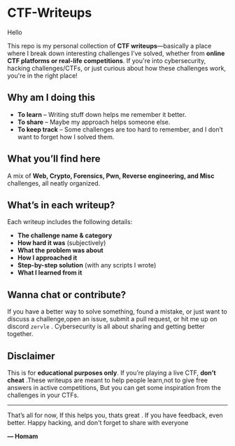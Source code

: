 # CTF-Writeups  

Hello   

This repo is my personal collection of **CTF writeups**—basically a place where I break down interesting challenges I’ve solved, whether from **online CTF platforms or real-life competitions**. If you're into cybersecurity, hacking challenges/CTFs, or just curious about how these challenges work, you're in the right place!  

## Why am I doing this

- **To learn** – Writing stuff down helps me remember it better.  
- **To share** – Maybe my approach helps someone else. 
- **To keep track** – Some challenges are too hard to remember, and I don’t want to forget how I solved them.  

## What you’ll find here  

A mix of **Web, Crypto, Forensics, Pwn, Reverse engineering, and Misc** challenges, all neatly organized. 

## What’s in each writeup?  

Each writeup includes the following details:  

- **The challenge name & category**  
- **How hard it was** (subjectively)  
- **What the problem was about**  
- **How I approached it**  
- **Step-by-step solution** (with any scripts I wrote)  
- **What I learned from it**


## Wanna chat or contribute?  

If you have a better way to solve something, found a mistake, or just want to discuss a challenge,open an issue, submit a pull request, or hit me up on discord  `zervle` . Cybersecurity is all about sharing and getting better together. 

## Disclaimer  

This is for **educational purposes only**. If you’re playing a live CTF, **don’t cheat** .These writeups are meant to help people learn,not to give free answers in active competitions, But you can get some inspiration from the challenges in your CTFs. 

---

That’s all for now, If this helps you, thats great . If you have feedback, even better. Happy hacking, and don't forget to share with everyone 

**— Homam**

